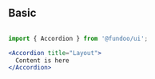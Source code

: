 ## Basic

```jsx

import { Accordion } from '@fundoo/ui';

<Accordion title="Layout">
  Content is here
</Accordion>

```
